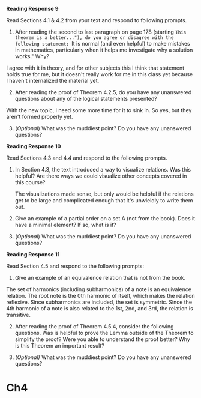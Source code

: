 **Reading Response 9**  

Read Sections 4.1 & 4.2 from your text and respond to following prompts.  

1.  After reading the second to last paragraph on page 178 (starting ``This theorem is a better..."), do you agree or disagree with the following statement: ``It is normal (and even helpful) to make mistakes in mathematics, particularly when it helps me investigate why a solution works." Why?

I agree with it in theory, and for other subjects this I think that statement holds true for me, but it doesn't really work for me in this class yet because I haven't internalized the material yet.


2.  After reading the proof of Theorem 4.2.5, do you have any unanswered questions about any of the logical statements presented?

With the new topic, I need some more time for it to sink in. So yes, but they aren't formed properly yet.



3.  (_Optional_) What was the muddiest point? Do you have any unanswered questions?


**Reading Response 10**
  
Read Sections 4.3 and 4.4 and respond to the following prompts.

1.  In Section 4.3, the text introduced a way to visualize relations. Was this helpful? Are there ways we could visualize other concepts covered in this course?

	The visualizations made sense, but only would be helpful if the relations get to be large and complicated enough that it's unwieldly to write them out.

2.  Give an example of a partial order on a set A (not from the book). Does it have a minimal element? If so, what is it?



3.  (_Optional_) What was the muddiest point? Do you have any unanswered questions?

**Reading Response 11**

Read Section 4.5 and respond to the following prompts:

1.  Give an example of an equivalence relation that is not from the book.

The set of harmonics (including subharmonics) of a note is an equivalence relation. The root note is the 0th harmonic of itself, which makes the relation reflexive. Since subharmonics are included, the set is symmetric. Since the 4th harmonic of a note is also related to the 1st, 2nd, and 3rd, the relation is transitive.

2.  After reading the proof of Theorem 4.5.4, consider the following questions. Was is helpful to prove the Lemma outside of the Theorem to simplify the proof? Were you able to understand the proof better? Why is this Theorem an important result?



3.  _(Optional)_ What was the muddiest point? Do you have any unanswered questions?


# Ch4 



